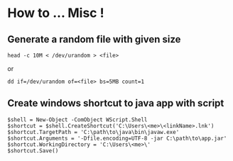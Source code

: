 # How to ... Misc !

## Generate a random file with given size

```
head -c 10M < /dev/urandom > <file>
```
or
```
dd if=/dev/urandom of=<file> bs=5MB count=1
```

## Create windows shortcut to java app with script

```
$shell = New-Object -ComObject WScript.Shell
$shortcut = $shell.CreateShortcut('C:\Users\<me>\<linkName>.lnk')
$shortcut.TargetPath = 'C:\path\to\java\bin\javaw.exe'
$shortcut.Arguments = '-Dfile.encoding=UTF-8 -jar C:\path\to\app.jar'
$shortcut.WorkingDirectory = 'C:\Users\<me>\'
$shortcut.Save()
```

